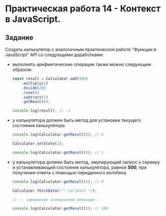 # Практическая работа 14 - Контекст в JavaScript.

## Задание

Создать калькулятор с аналогичным практической работе "Функции в JavaScript" API со следующими доработками:

-   выполнять арифметические операции также можно следующим образом:

    ```js
    const result = Calculator.add(100)
        .multiply(2)
        .divide(20)
        .reset()
        .subtract(1)
        .getResult();

    console.log(result); // -1
    ```

-   у калькулятора должен быть метод для установки текущего состояния калькулятора

    ```js
    console.log(Calculator.getResult()); // 0

    Calculator.setState(1);

    console.log(Calculator.getResult()); // 1
    ```

-   у калькулятора должен быть метод, эмулирующий запрос к серверу и устанавливающий состояние калькулятора, равное **500**, при получении ответа с помощью переданного коллбека.

    ```js
    console.log(Calculator.getResult()); // 0

    Calculator.fetchData(/** callback */);

    // -- завершение асинхронной операции --

    console.log(Calculator.getResult()); // 500
    ```
